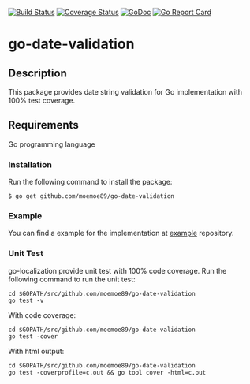 [![Build Status](https://travis-ci.org/moemoe89/go-date-validation.svg?branch=master)](https://travis-ci.org/moemoe89/go-date-validation)
[![Coverage Status](https://coveralls.io/repos/github/moemoe89/go-date-validation/badge.svg?branch=master)](https://coveralls.io/github/moemoe89/go-date-validation?branch=master)
[![GoDoc](https://godoc.org/github.com/moemoe89/go-date-validation?status.svg)](https://godoc.org/github.com/moemoe89/go-date-validation)
[![Go Report Card](https://goreportcard.com/badge/github.com/moemoe89/go-date-validation)](https://goreportcard.com/report/github.com/moemoe89/go-date-validation)

# go-date-validation

## Description

This package provides date string validation for Go implementation with 100% test coverage.

## Requirements

Go programming language

### Installation

Run the following command to install the package:
```
$ go get github.com/moemoe89/go-date-validation

```

### Example

You can find a example for the implementation at [example](https://github.com/moemoe89/go-date-validation/blob/master/example/main.go) repository.

### Unit Test

go-localization provide unit test with 100% code coverage.
Run the following command to run the unit test:
```
cd $GOPATH/src/github.com/moemoe89/go-date-validation
go test -v
```

With code coverage:
```
cd $GOPATH/src/github.com/moemoe89/go-date-validation
go test -cover
```

With html output:
```
cd $GOPATH/src/github.com/moemoe89/go-date-validation
go test -coverprofile=c.out && go tool cover -html=c.out
```